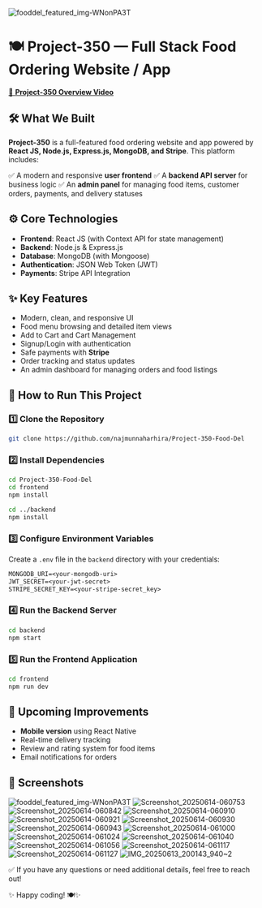![fooddel\_featured\_img-WNonPA3T](https://github.com/user-attachments/assets/2b0b542a-fe24-45e4-bfa8-43f00fe8bf34)

# 🍽 Project-350 — Full Stack Food Ordering Website / App

[🎥 **Project-350 Overview Video**](https://drive.google.com/file/d/1_1BFcxOSEoOi-UcxR_p4RfEu01KFoCXi/view?usp=drivesdk)



## 🛠 What We Built

**Project-350** is a full-featured food ordering website and app powered by **React JS, Node.js, Express.js, MongoDB, and Stripe**.
This platform includes:

✅ A modern and responsive **user frontend**
✅ A **backend API server** for business logic
✅ An **admin panel** for managing food items, customer orders, payments, and delivery statuses



## ⚙ Core Technologies

* **Frontend**: React JS (with Context API for state management)
* **Backend**: Node.js & Express.js
* **Database**: MongoDB (with Mongoose)
* **Authentication**: JSON Web Token (JWT)
* **Payments**: Stripe API Integration



## ✨ Key Features

* Modern, clean, and responsive UI
* Food menu browsing and detailed item views
* Add to Cart and Cart Management
* Signup/Login with authentication
* Safe payments with **Stripe**
* Order tracking and status updates
* An admin dashboard for managing orders and food listings



## 🚀 How to Run This Project

### 1️⃣ Clone the Repository

```bash
git clone https://github.com/najmunnaharhira/Project-350-Food-Del
```



### 2️⃣ Install Dependencies

```bash
cd Project-350-Food-Del
cd frontend
npm install

cd ../backend
npm install
```



### 3️⃣ Configure Environment Variables

Create a `.env` file in the `backend` directory with your credentials:

```txt
MONGODB_URI=<your-mongodb-uri>
JWT_SECRET=<your-jwt-secret>
STRIPE_SECRET_KEY=<your-stripe-secret_key>
```



### 4️⃣ Run the Backend Server

```bash
cd backend
npm start
```



### 5️⃣ Run the Frontend Application

```bash
cd frontend
npm run dev
```



## 🔮 Upcoming Improvements

* **Mobile version** using React Native
* Real-time delivery tracking
* Review and rating system for food items
* Email notifications for orders



## 📸 Screenshots

![fooddel\_featured\_img-WNonPA3T](https://github.com/user-attachments/assets/2b0b542a-fe24-45e4-bfa8-43f00fe8bf34)
![Screenshot\_20250614-060753](https://github.com/user-attachments/assets/94df330e-055e-4559-b4cf-aa630528dfe3)
![Screenshot\_20250614-060842](https://github.com/user-attachments/assets/9d72d1c9-f7b4-4c6e-b3b0-ada7229cc116)
![Screenshot\_20250614-060910](https://github.com/user-attachments/assets/6f5c74dc-c427-45df-b73c-90e18f98427e)
![Screenshot\_20250614-060921](https://github.com/user-attachments/assets/27fe2e97-d5b0-4765-a023-3162dbb484a8)
![Screenshot\_20250614-060930](https://github.com/user-attachments/assets/524027f1-258d-4dd1-9457-3aa0bbe88944)
![Screenshot\_20250614-060943](https://github.com/user-attachments/assets/94da90d5-c122-4b56-868a-46694d650fe7)
![Screenshot\_20250614-061000](https://github.com/user-attachments/assets/6ae4ae1a-c127-4372-976c-6d65dc7b3a0e)
![Screenshot\_20250614-061024](https://github.com/user-attachments/assets/76b9374e-2bd4-4048-b56f-81a0b251dff6)
![Screenshot\_20250614-061040](https://github.com/user-attachments/assets/e5ba3d5e-20e2-4376-b6c2-57a28eb06993)
![Screenshot\_20250614-061056](https://github.com/user-attachments/assets/da5c27aa-3db4-4b6b-bb08-3e8e47a4fa48)
![Screenshot\_20250614-061117](https://github.com/user-attachments/assets/0b6d9472-c2a7-4b9c-878b-1aa69717f1c9)
![Screenshot\_20250614-061127](https://github.com/user-attachments/assets/7dfb4189-d9be-46d6-a643-4dade4f697e4)
![IMG\_20250613\_200143\_940\~2](https://github.com/user-attachments/assets/fb5d7e7c-9155-4aa1-9c62-feddd74b8eba)


✅ If you have any questions or need additional details, feel free to reach out!

✨ Happy coding! 🍽✨




